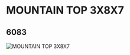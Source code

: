 # MOUNTAIN TOP 3X8X7
## 6083
![MOUNTAIN TOP 3X8X7](https://lc-www-live-s.legocdn.com/media/bricks/5/2/4156230.jpg)